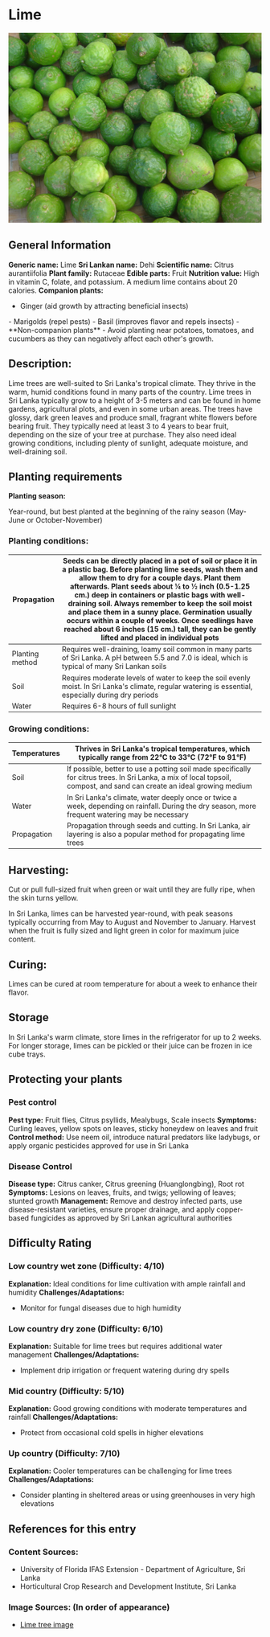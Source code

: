 # Lime
![Lime.jpg](../../assets/images/Lime.jpg "By David Monniaux - Own work, CC BY-SA 3.0, https://commons.wikimedia.org/w/index.php?curid=296259")

## General Information
**Generic name:** Lime
**Sri Lankan name:** Dehi
**Scientific name:** <update>Citrus aurantiifolia</update>
**Plant family:** <update>Rutaceae</update>
**Edible parts:** Fruit
**Nutrition value:** High in vitamin C, folate, and potassium. A medium lime contains about 20 calories.
**Companion plants:**
- Ginger (aid growth by attracting beneficial insects)
<update>
- Marigolds (repel pests)
- Basil (improves flavor and repels insects)
- </update>
**Non-companion plants**
<update>
- Avoid planting near potatoes, tomatoes, and cucumbers as they can negatively affect each other's growth.
</update>

## Description:
Lime trees are well-suited to Sri Lanka's tropical climate. <update>They thrive in the warm, humid conditions found in many parts of the country. Lime trees in Sri Lanka typically grow to a height of 3-5 meters and can be found in home gardens, agricultural plots, and even in some urban areas. The trees have glossy, dark green leaves and produce small, fragrant white flowers before bearing fruit.</update> They typically need at least 3 to 4 years to bear fruit, depending on the size of your tree at purchase. They also need ideal growing conditions, including plenty of sunlight, adequate moisture, and well-draining soil.

## Planting requirements
**Planting season:**

<update>Year-round, but best planted at the beginning of the rainy season (May-June or October-November)</update>

### Planting conditions:
| **Propagation** | Seeds can be directly placed in a pot of soil or place it in a plastic bag. Before planting lime seeds, wash them and allow them to dry for a couple days. Plant them afterwards. Plant seeds about ¼ to ½ inch (0.5-1.25 cm.) deep in containers or plastic bags with well-draining soil. Always remember to keep the soil moist and place them in a sunny place. Germination usually occurs within a couple of weeks. Once seedlings have reached about 6 inches (15 cm.) tall, they can be gently lifted and placed in individual pots |
|----|----|
| Planting method | <update>Requires well-draining, loamy soil common in many parts of Sri Lanka. A pH between 5.5 and 7.0 is ideal, which is typical of many Sri Lankan soils</update> |
| Soil | Requires moderate levels of water to keep the soil evenly moist. <update>In Sri Lanka's climate, regular watering is essential, especially during dry periods</update> |
| Water | Requires 6-8 hours of full sunlight |

### Growing conditions:

| **Temperatures** | <update>Thrives in Sri Lanka's tropical temperatures, which typically range from 22°C to 33°C (72°F to 91°F)</update> |
|----|----|
| Soil | If possible, better to use a potting soil made specifically for citrus trees. <update>In Sri Lanka, a mix of local topsoil, compost, and sand can create an ideal growing medium</update> |
| Water | <update>In Sri Lanka's climate, water deeply once or twice a week, depending on rainfall. During the dry season, more frequent watering may be necessary</update> |
| Propagation | Propagation through seeds and cutting. <update>In Sri Lanka, air layering is also a popular method for propagating lime trees</update> |

## Harvesting:
Cut or pull full-sized fruit when green or wait until they are fully ripe, when the skin turns yellow.

<update>In Sri Lanka, limes can be harvested year-round, with peak seasons typically occurring from May to August and November to January. Harvest when the fruit is fully sized and light green in color for maximum juice content.</update>

## Curing:
<update>Limes can be cured at room temperature for about a week to enhance their flavor.</update>

## Storage
<update>In Sri Lanka's warm climate, store limes in the refrigerator for up to 2 weeks. For longer storage, limes can be pickled or their juice can be frozen in ice cube trays.</update>

## Protecting your plants
### Pest control
**Pest type:** <update>Fruit flies, Citrus psyllids, Mealybugs, Scale insects</update>
**Symptoms:** <update>Curling leaves, yellow spots on leaves, sticky honeydew on leaves and fruit</update>
**Control method:** <update>Use neem oil, introduce natural predators like ladybugs, or apply organic pesticides approved for use in Sri Lanka</update>

### Disease Control
**Disease type:** <update>Citrus canker, Citrus greening (Huanglongbing), Root rot</update>
**Symptoms:** <update>Lesions on leaves, fruits, and twigs; yellowing of leaves; stunted growth</update>
**Management:** <update>Remove and destroy infected parts, use disease-resistant varieties, ensure proper drainage, and apply copper-based fungicides as approved by Sri Lankan agricultural authorities</update>

## Difficulty Rating
### Low country wet zone (Difficulty: 4/10)
**Explanation:** <update>Ideal conditions for lime cultivation with ample rainfall and humidity</update>
**Challenges/Adaptations:**
- <update>Monitor for fungal diseases due to high humidity</update>

### Low country dry zone (Difficulty: 6/10)
**Explanation:** <update>Suitable for lime trees but requires additional water management</update>
**Challenges/Adaptations:**
- <update>Implement drip irrigation or frequent watering during dry spells</update>

### Mid country (Difficulty: 5/10)
**Explanation:** <update>Good growing conditions with moderate temperatures and rainfall</update>
**Challenges/Adaptations:**
- <update>Protect from occasional cold spells in higher elevations</update>

### Up country (Difficulty: 7/10)
**Explanation:** <update>Cooler temperatures can be challenging for lime trees</update>
**Challenges/Adaptations:**
- <update>Consider planting in sheltered areas or using greenhouses in very high elevations</update>

## References for this entry
### Content Sources:
- University of Florida IFAS Extension
<update>- Department of Agriculture, Sri Lanka
- Horticultural Crop Research and Development Institute, Sri Lanka</update>

### Image Sources: (In order of appearance)
- [Lime tree image](https://www.flickr.com/photos/usdaars/3264519780)
